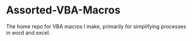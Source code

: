 # Assorted-VBA-Macros
The home repo for VBA macros I make, primarily for simplifying processes in word and excel. 
